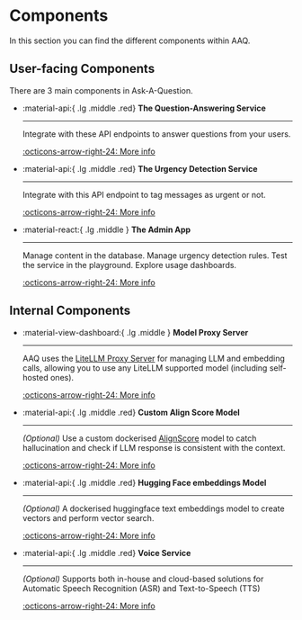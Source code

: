 # Components

In this section you can find the different components within AAQ.

## User-facing Components

There are 3 main components in Ask-A-Question.

<div class="grid cards" markdown>

- :material-api:{ .lg .middle .red} __The Question-Answering Service__

    ---

    Integrate with these API endpoints to answer questions from your
    users.

    [:octicons-arrow-right-24: More info](./qa-service/index.md)

- :material-api:{ .lg .middle .red} __The Urgency Detection Service__

    ---

    Integrate with this API endpoint to tag messages as urgent or not.

    [:octicons-arrow-right-24: More info](./urgency-detection/index.md)

- :material-react:{ .lg .middle } __The Admin App__

    ---

    Manage content in the database. Manage urgency detection rules. Test the service in the playground.
    Explore usage dashboards.

    [:octicons-arrow-right-24: More info](./admin-app/index.md)


</div>

## Internal Components

<div class="grid cards" markdown>

- :material-view-dashboard:{ .lg .middle } __Model Proxy Server__

    ---

    AAQ uses the [LiteLLM Proxy Server](https://litellm.vercel.app/docs/simple_proxy) for
    managing LLM and embedding calls, allowing you to use any LiteLLM supported model (including self-hosted ones).

    [:octicons-arrow-right-24: More info](./litellm-proxy/index.md)

- :material-api:{ .lg .middle .red} __Custom Align Score Model__

    ---

    _(Optional)_ Use a custom dockerised [AlignScore](https://arxiv.org/abs/2305.16739) model to catch
    hallucination and check if LLM response is consistent with the context.

    [:octicons-arrow-right-24: More info](./align-score/index.md)

- :material-api:{ .lg .middle .red} __Hugging Face embeddings Model__

    ---

    _(Optional)_ A dockerised huggingface text embeddings model to create vectors
  and perform vector search.

    [:octicons-arrow-right-24: More info](./huggingface-embeddings/index.md)


- :material-api:{ .lg .middle .red} __Voice Service__

    ---

    _(Optional)_ Supports both in-house and cloud-based solutions for Automatic Speech Recognition (ASR) and Text-to-Speech (TTS)

    [:octicons-arrow-right-24: More info](./voice-service/index.md)

</div>
